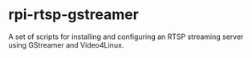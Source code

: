 # rpi-rtsp-gstreamer
A set of scripts for installing and configuring an RTSP streaming server using GStreamer and Video4Linux.
